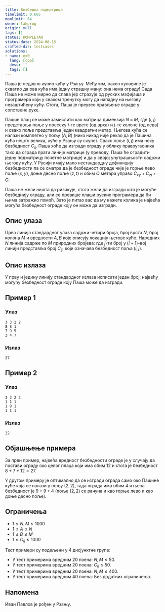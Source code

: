 ```yaml
---
title: Безбедна подматрица
timelimit: 0.605
memlimit: 64
owner: takprog
origin: null
tags: []
status: KOMPLETAN
status-date: 2024-08-15
crafted-dir: testcases
solutions:
- name: ex0
  lang: [cpp]
  desc: ''
  tags: []
---
```


Паша је недавно купио кућу у Рзању. Међутим, након куповине је схватио да ова кућа има једну страшну ману: она нема ограду! Сада Паша не може мирно да спава јер страхује од руских мафијаша и програмера који у сваком тренутку могу да нападну на његову незаштићену кућу. Стога, Паша је преузео прављење ограде у сопствене руке.

Пашин плац се може замислити као матрица димензија $N\times M$, где $(i,j)$ представља поље у пресеку $i$-те врсте (од врха) и $j$-те колоне (од лева) и свако поље представља један квадратни метар. Његова кућа се налази комплетно у пољу $(A,B)$ (нико никад није рекао да је Пашина кућа нешто велика, куће у Рзању су скупе). Свако поље $(i,j)$ има неку безбедност $C_{ij}$. Паша хоће да изгради ограду у облику правоугаоника тако да ограда прати линије матрице (у преводу, Паша ће оградити једну подматрицу почетне матрице) и да у својој унутрашњости садржи његову кућу. У Русији имају мало нестандардну дефиницију безбедности па се сматра да је безбедност ограде чије је горње лево поље $(x,y)$, доње десно поље $(z,t)$ и обим $O$ метара управо $C_{xy}+C_{zt}+O$.

Паша не жели ништа да ризикује, стога жели да изгради што је могуће безбеднију ограду, али се превише плаши руских програмера да би њима затражио помоћ. Зато је питао вас да му кажете колика је највећа могућа безбедност ограде коју он може да изгради.

## Опис улаза

Прва линија стандардног улаза садржи четири броја, број врста $N$, број колона $M$ и вредности $A,B$ које описују локацију његове куће. Наредних $N$ линија садрже по $M$ природних бројева: где $j$-ти број у $(i+1)$-вој линији представља број $C_{ij}$, који означава безбедност поља $(i,j)$.

## Опис излаза

У прву и једину линију стандардног излаза исписати један број: највећу могућу безбедност ограде коју Паша може да изгради.

## Пример 1

### Улаз

```
3 3 2 2
8 8 1
7 9 5
3 4 7

```

### Излаз

```
27

```

## Пример 2

### Улаз

```
3 3 2 2
1 1 1
1 9 1
1 1 1

```

### Излаз

```
22

```

## Објашњење примера

За први пример, највећа вредност безбедности ограде је у случају да постави ограду око целог плаца који има обим $12$ и стога је безбедност $8+7+12=27$.

У другом примеру је оптимално да се изгради ограда само око Пашине куће која се налази у пољу $(2,2)$, тада ограда има обим $4$ и њена безбедност је $9+9+4$ (поље $(2,2)$ се рачуна и као горње лево и као доње десно поље).

## Ограничења

-   $1 \leq N,M \leq 1000$
-   $1 \leq A \leq N$
-   $1 \leq B \leq M$
-   $1 \leq C_{ij} \leq 1000$

Тест примери су подељени у 4 дисјунктне групе:

-   У тест примерима вредним $20$ поена: $N,M \leq 50$.
-   У тест примерима вредним $20$ поена: $C_{ij} \leq 50$.
-   У тест примерима вредним $20$ поена: $N,M \leq 400$.
-   У тест примерима вредним $40$ поена: Без додатних ограничења.

## Напомена

Иван Павлов је рођен у Рзању.

